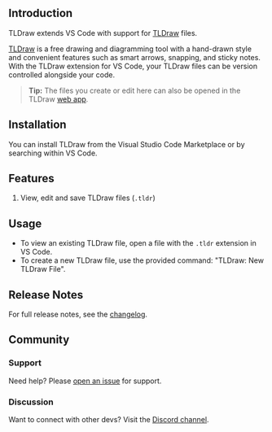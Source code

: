 ## Introduction

TLDraw extends VS Code with support for [TLDraw](https://tldraw.com) files.

[TLDraw](https://tldraw.com) is a free drawing and diagramming tool with a hand-drawn style and convenient features such as smart arrows, snapping, and sticky notes. With the TLDraw extension for VS Code, your TLDraw files can be version controlled alongside your code.

> **Tip:** The files you create or edit here can also be opened in the TLDraw [web app](https://tldraw.com).

## Installation

You can install TLDraw from the Visual Studio Code Marketplace or by searching within VS Code.

## Features

1. View, edit and save TLDraw files (`.tldr`)

## Usage

- To view an existing TLDraw file, open a file with the `.tldr` extension in VS Code.
- To create a new TLDraw file, use the provided command: "TLDraw: New TLDraw File".

## Release Notes

For full release notes, see the [changelog](https://github.com/tldraw/tldraw).

## Community

### Support

Need help? Please [open an issue](https://github.com/tldraw/tldraw/issues/new) for support.

### Discussion

Want to connect with other devs? Visit the [Discord channel](https://discord.gg/s4FXZ6fppJ).
